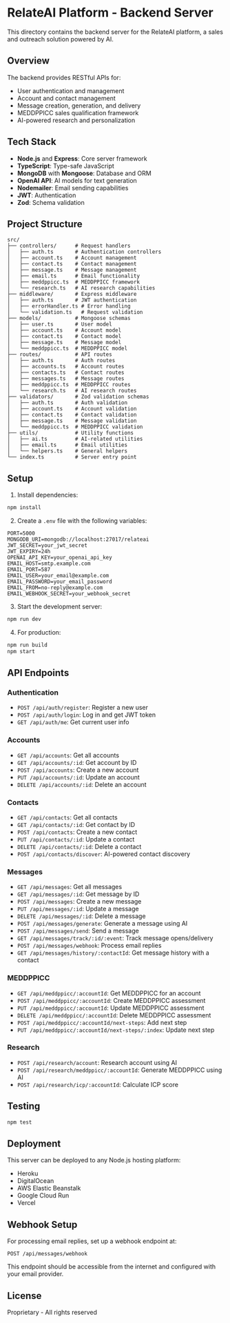 # RelateAI Platform - Backend Server

This directory contains the backend server for the RelateAI platform, a sales and outreach solution powered by AI.

## Overview

The backend provides RESTful APIs for:
- User authentication and management
- Account and contact management
- Message creation, generation, and delivery
- MEDDPPICC sales qualification framework
- AI-powered research and personalization

## Tech Stack

- **Node.js** and **Express**: Core server framework
- **TypeScript**: Type-safe JavaScript
- **MongoDB** with **Mongoose**: Database and ORM
- **OpenAI API**: AI models for text generation
- **Nodemailer**: Email sending capabilities
- **JWT**: Authentication
- **Zod**: Schema validation

## Project Structure

```
src/
├── controllers/      # Request handlers
│   ├── auth.ts       # Authentication controllers
│   ├── account.ts    # Account management
│   ├── contact.ts    # Contact management
│   ├── message.ts    # Message management
│   ├── email.ts      # Email functionality
│   ├── meddppicc.ts  # MEDDPPICC framework
│   └── research.ts   # AI research capabilities
├── middleware/       # Express middleware
│   ├── auth.ts       # JWT authentication
│   ├── errorHandler.ts # Error handling
│   └── validation.ts   # Request validation
├── models/           # Mongoose schemas
│   ├── user.ts       # User model
│   ├── account.ts    # Account model
│   ├── contact.ts    # Contact model
│   ├── message.ts    # Message model
│   └── meddppicc.ts  # MEDDPPICC model
├── routes/           # API routes
│   ├── auth.ts       # Auth routes
│   ├── accounts.ts   # Account routes
│   ├── contacts.ts   # Contact routes
│   ├── messages.ts   # Message routes
│   ├── meddppicc.ts  # MEDDPPICC routes
│   └── research.ts   # AI research routes
├── validators/       # Zod validation schemas
│   ├── auth.ts       # Auth validation
│   ├── account.ts    # Account validation
│   ├── contact.ts    # Contact validation
│   ├── message.ts    # Message validation
│   └── meddppicc.ts  # MEDDPPICC validation
├── utils/            # Utility functions
│   ├── ai.ts         # AI-related utilities
│   ├── email.ts      # Email utilities
│   └── helpers.ts    # General helpers
└── index.ts          # Server entry point
```

## Setup

1. Install dependencies:
```bash
npm install
```

2. Create a `.env` file with the following variables:
```
PORT=5000
MONGODB_URI=mongodb://localhost:27017/relateai
JWT_SECRET=your_jwt_secret
JWT_EXPIRY=24h
OPENAI_API_KEY=your_openai_api_key
EMAIL_HOST=smtp.example.com
EMAIL_PORT=587
EMAIL_USER=your_email@example.com
EMAIL_PASSWORD=your_email_password
EMAIL_FROM=no-reply@example.com
EMAIL_WEBHOOK_SECRET=your_webhook_secret
```

3. Start the development server:
```bash
npm run dev
```

4. For production:
```bash
npm run build
npm start
```

## API Endpoints

### Authentication
- `POST /api/auth/register`: Register a new user
- `POST /api/auth/login`: Log in and get JWT token
- `GET /api/auth/me`: Get current user info

### Accounts
- `GET /api/accounts`: Get all accounts
- `GET /api/accounts/:id`: Get account by ID
- `POST /api/accounts`: Create a new account
- `PUT /api/accounts/:id`: Update an account
- `DELETE /api/accounts/:id`: Delete an account

### Contacts
- `GET /api/contacts`: Get all contacts
- `GET /api/contacts/:id`: Get contact by ID
- `POST /api/contacts`: Create a new contact
- `PUT /api/contacts/:id`: Update a contact
- `DELETE /api/contacts/:id`: Delete a contact
- `POST /api/contacts/discover`: AI-powered contact discovery

### Messages
- `GET /api/messages`: Get all messages
- `GET /api/messages/:id`: Get message by ID
- `POST /api/messages`: Create a new message
- `PUT /api/messages/:id`: Update a message
- `DELETE /api/messages/:id`: Delete a message
- `POST /api/messages/generate`: Generate a message using AI
- `POST /api/messages/send`: Send a message
- `GET /api/messages/track/:id/:event`: Track message opens/delivery
- `POST /api/messages/webhook`: Process email replies
- `GET /api/messages/history/:contactId`: Get message history with a contact

### MEDDPPICC
- `GET /api/meddppicc/:accountId`: Get MEDDPPICC for an account
- `POST /api/meddppicc/:accountId`: Create MEDDPPICC assessment
- `PUT /api/meddppicc/:accountId`: Update MEDDPPICC assessment
- `DELETE /api/meddppicc/:accountId`: Delete MEDDPPICC assessment
- `POST /api/meddppicc/:accountId/next-steps`: Add next step
- `PUT /api/meddppicc/:accountId/next-steps/:index`: Update next step

### Research
- `POST /api/research/account`: Research account using AI
- `POST /api/research/meddppicc/:accountId`: Generate MEDDPPICC using AI
- `POST /api/research/icp/:accountId`: Calculate ICP score

## Testing

```bash
npm test
```

## Deployment

This server can be deployed to any Node.js hosting platform:
- Heroku
- DigitalOcean
- AWS Elastic Beanstalk
- Google Cloud Run
- Vercel

## Webhook Setup

For processing email replies, set up a webhook endpoint at:
```
POST /api/messages/webhook
```

This endpoint should be accessible from the internet and configured with your email provider.

## License

Proprietary - All rights reserved